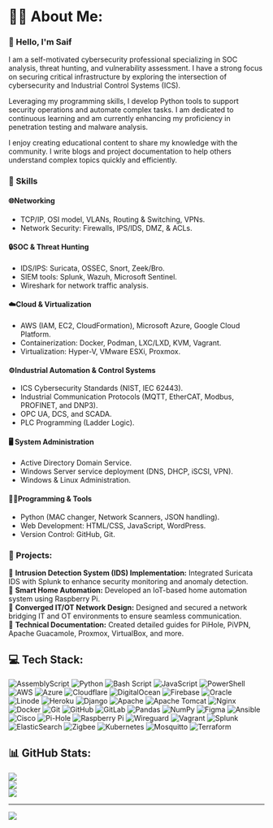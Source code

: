 # 💫🌟 About Me:

### 👋 Hello, I'm Saif      

I am a self-motivated cybersecurity professional specializing in SOC analysis, threat hunting, and vulnerability assessment. I have a strong focus on securing critical infrastructure by exploring the intersection of cybersecurity and Industrial Control Systems (ICS).   

Leveraging my programming skills, I develop Python tools to support security operations and automate complex tasks. I am dedicated to continuous learning and am currently enhancing my proficiency in penetration testing and malware analysis.    

I enjoy creating educational content to share my knowledge with the community. I write blogs and project documentation to help others understand complex topics quickly and efficiently.   
<!--🔒 Passionate about Cybersecurity | 🌐 Networking Enthusiast | ☁️ Cloud Explorer-->

### 📜 Skills   

#### 🌐Networking
- TCP/IP, OSI model, VLANs, Routing & Switching, VPNs.
- Network Security: Firewalls, IPS/IDS, DMZ, & ACLs.

#### 🔒SOC & Threat Hunting
- IDS/IPS: Suricata, OSSEC, Snort, Zeek/Bro.
- SIEM tools: Splunk, Wazuh, Microsoft Sentinel.
- Wireshark for network traffic analysis.

#### ☁️Cloud & Virtualization
- AWS (IAM, EC2, CloudFormation), Microsoft Azure, Google Cloud Platform.
- Containerization: Docker, Podman, LXC/LXD, KVM, Vagrant.
- Virtualization: Hyper-V, VMware ESXi, Proxmox.     

#### ⚙️Industrial Automation & Control Systems
- ICS Cybersecurity Standards (NIST, IEC 62443).
- Industrial Communication Protocols (MQTT, EtherCAT, Modbus, PROFINET, and DNP3).
- OPC UA, DCS, and SCADA.
- PLC Programming (Ladder Logic).

#### 🖥️ System Administration
- Active Directory Domain Service.
- Windows Server service deployment (DNS, DHCP, iSCSI, VPN).
- Windows & Linux Administration.

#### 🧑‍💻Programming & Tools
- Python (MAC changer, Network Scanners, JSON handling).
- Web Development: HTML/CSS, JavaScript, WordPress.
- Version Control: GitHub, Git.   


### 🚀 Projects:
📌 **Intrusion Detection System (IDS) Implementation:** Integrated Suricata IDS with Splunk to enhance security monitoring and anomaly detection.   
📌 **Smart Home Automation:** Developed an IoT-based home automation system using Raspberry Pi.   
📌 **Converged IT/OT Network Design:** Designed and secured a network bridging IT and OT environments to ensure seamless communication.   
📌 **Technical Documentation:** Created detailed guides for PiHole, PiVPN, Apache Guacamole, Proxmox, VirtualBox, and more.      


## 💻 Tech Stack:
![AssemblyScript](https://img.shields.io/badge/assembly%20script-%23000000.svg?style=for-the-badge&logo=assemblyscript&logoColor=white) ![Python](https://img.shields.io/badge/python-3670A0?style=for-the-badge&logo=python&logoColor=ffdd54) ![Bash Script](https://img.shields.io/badge/bash_script-%23121011.svg?style=for-the-badge&logo=gnu-bash&logoColor=white) ![JavaScript](https://img.shields.io/badge/javascript-%23323330.svg?style=for-the-badge&logo=javascript&logoColor=%23F7DF1E) ![PowerShell](https://img.shields.io/badge/PowerShell-%235391FE.svg?style=for-the-badge&logo=powershell&logoColor=white) ![AWS](https://img.shields.io/badge/AWS-%23FF9900.svg?style=for-the-badge&logo=amazon-aws&logoColor=white) ![Azure](https://img.shields.io/badge/azure-%230072C6.svg?style=for-the-badge&logo=microsoftazure&logoColor=white) ![Cloudflare](https://img.shields.io/badge/Cloudflare-F38020?style=for-the-badge&logo=Cloudflare&logoColor=white) ![DigitalOcean](https://img.shields.io/badge/DigitalOcean-%230167ff.svg?style=for-the-badge&logo=digitalOcean&logoColor=white) ![Firebase](https://img.shields.io/badge/firebase-%23039BE5.svg?style=for-the-badge&logo=firebase) ![Oracle](https://img.shields.io/badge/Oracle-F80000?style=for-the-badge&logo=oracle&logoColor=white) ![Linode](https://img.shields.io/badge/linode-00A95C?style=for-the-badge&logo=linode&logoColor=white) ![Heroku](https://img.shields.io/badge/heroku-%23430098.svg?style=for-the-badge&logo=heroku&logoColor=white) ![Django](https://img.shields.io/badge/django-%23092E20.svg?style=for-the-badge&logo=django&logoColor=white) ![Apache](https://img.shields.io/badge/apache-%23D42029.svg?style=for-the-badge&logo=apache&logoColor=white) ![Apache Tomcat](https://img.shields.io/badge/apache%20tomcat-%23F8DC75.svg?style=for-the-badge&logo=apache-tomcat&logoColor=black) ![Nginx](https://img.shields.io/badge/nginx-%23009639.svg?style=for-the-badge&logo=nginx&logoColor=white) ![Docker](https://img.shields.io/badge/docker-%230db7ed.svg?style=for-the-badge&logo=docker&logoColor=white) ![Git](https://img.shields.io/badge/git-%23F05033.svg?style=for-the-badge&logo=git&logoColor=white) ![GitHub](https://img.shields.io/badge/github-%23121011.svg?style=for-the-badge&logo=github&logoColor=white) ![GitLab](https://img.shields.io/badge/gitlab-%23181717.svg?style=for-the-badge&logo=gitlab&logoColor=white) ![Pandas](https://img.shields.io/badge/pandas-%23150458.svg?style=for-the-badge&logo=pandas&logoColor=white) ![NumPy](https://img.shields.io/badge/numpy-%23013243.svg?style=for-the-badge&logo=numpy&logoColor=white) ![Figma](https://img.shields.io/badge/figma-%23F24E1E.svg?style=for-the-badge&logo=figma&logoColor=white) ![Ansible](https://img.shields.io/badge/ansible-%231A1918.svg?style=for-the-badge&logo=ansible&logoColor=white) ![Cisco](https://img.shields.io/badge/cisco-%23049fd9.svg?style=for-the-badge&logo=cisco&logoColor=black) ![Pi-Hole](https://img.shields.io/badge/pihole-%2396060C.svg?style=for-the-badge&logo=pi-hole&logoColor=white) ![Raspberry Pi](https://img.shields.io/badge/-Raspberry_Pi-C51A4A?style=for-the-badge&logo=Raspberry-Pi) ![Wireguard](https://img.shields.io/badge/wireguard-%2388171A.svg?style=for-the-badge&logo=wireguard&logoColor=white) ![Vagrant](https://img.shields.io/badge/vagrant-%231563FF.svg?style=for-the-badge&logo=vagrant&logoColor=white) ![Splunk](https://img.shields.io/badge/splunk-%23000000.svg?style=for-the-badge&logo=splunk&logoColor=white) ![ElasticSearch](https://img.shields.io/badge/-ElasticSearch-005571?style=for-the-badge&logo=elasticsearch) ![Zigbee](https://img.shields.io/badge/zigbee-%23EB0443.svg?style=for-the-badge&logo=zigbee&logoColor=white) ![Kubernetes](https://img.shields.io/badge/kubernetes-%23326ce5.svg?style=for-the-badge&logo=kubernetes&logoColor=white) ![Mosquitto](https://img.shields.io/badge/mosquitto-%233C5280.svg?style=for-the-badge&logo=eclipsemosquitto&logoColor=white) ![Terraform](https://img.shields.io/badge/terraform-%235835CC.svg?style=for-the-badge&logo=terraform&logoColor=white)
## 📊 GitHub Stats:
![](https://github-readme-stats.vercel.app/api/top-langs/?username=Cyber-Saif&theme=dark&hide_border=false&include_all_commits=false&count_private=false&layout=compact)   
![](https://github-readme-stats.vercel.app/api?username=Cyber-Saif&theme=dark&hide_border=false&include_all_commits=false&count_private=false)   
![](https://github-readme-streak-stats.herokuapp.com/?user=Cyber-Saif&theme=dark&hide_border=false)

---
[![](https://visitcount.itsvg.in/api?id=Cyber-Saif&icon=0&color=0)](https://visitcount.itsvg.in)

<!-- Proudly created with GPRM ( https://gprm.itsvg.in ) -->
